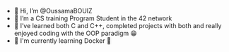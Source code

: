 - 👋 Hi, I’m @OussamaBOUIZ
- 👀 I’m a CS training Program Student in the 42 network
- 🌱 I’ve learned both C and C++, completed projects with both and really enjoyed coding with the OOP paradigm 😁 
- 🌱 I'm currently learning Docker 🐳 

<!---
OussamaBOUIZ/OussamaBOUIZ is a ✨ special ✨ repository because its `README.md` (this file) appears on your GitHub profile.
You can click the Preview link to take a look at your changes.
--->
